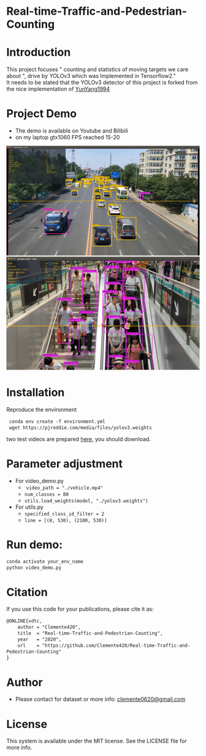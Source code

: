# Real-time-Traffic-and-Pedestrian-Counting

<a name="0Zy34"></a>
# Introduction
This project focuses " counting and statistics of moving targets we care about ", drive by YOLOv3 which was Implemented in Tensorflow2."<br />It needs to be stated that the YOLOv3 detector of this project is forked from the nice implementation of [YunYang1994](https://github.com/YunYang1994/TensorFlow2.0-Examples/tree/master/4-Object_Detection/YOLOV3)
<a name="HbIRq"></a>
# Project Demo

- The demo is available on Youtube and Bilibili
- on my laptop gtx1060 FPS reached 15-20

 ![car](https://github.com/Clemente420/Real-time-Traffic-and-Pedestrian-Counting/blob/master/docs/car.png "car")
 ![person](https://github.com/Clemente420/Real-time-Traffic-and-Pedestrian-Counting/blob/master/docs/person.png "person")
 
<a name="fOSw7"></a>
# Installation
Reproduce the environment
```
 conda env create -f environment.yml
 wget https://pjreddie.com/media/files/yolov3.weights
```
two test videos are prepared [here](https://drive.google.com/drive/folders/16ZYObAm48Y0ImnCjtUIzeasyp2QaPphI?usp=sharing), you should download.<br />

<a name="qyyHA"></a>
# Parameter adjustment

- For video_demo.py
  -  `video_path = "./vehicle.mp4"`
  - `num_classes = 80`
  - `utils.load_weights(model, "./yolov3.weights")`
- For utils.py
  - `specified_class_id_filter = 2`
  - `line = [(0, 530), (2100, 530)]`
<a name="2YXn3"></a>
# Run demo:
```
conda activate your_env_name
python video_demo.py
```


<a name="DlQMB"></a>
# Citation
If you use this code for your publications, please cite it as:
```
@ONLINE{vdtc,
    author = "Clemente420",
    title  = "Real-time-Traffic-and-Pedestrian-Counting",
    year   = "2020",
    url    = "https://github.com/Clemente420/Real-time-Traffic-and-Pedestrian-Counting"
}
```
<a name="b8tek"></a>
# Author

- Please contact for dataset or more info: clemente0620@gmail.com
<a name="3Lk78"></a>
# License
This system is available under the MIT license. See the LICENSE file for more info.

